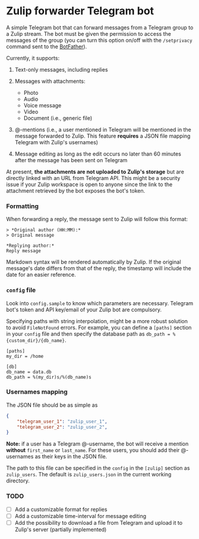 # Zulip forwarder Telegram bot

A simple Telegram bot that can forward messages from a Telegram group to a Zulip stream. The bot must be given the permission to access the messages of the group (you can turn this option on/off with the `/setprivacy` command sent to the [BotFather](https://t.me/BotFather)).

Currently, it supports:

1. Text-only messages, including replies

2. Messages with attachments:
    - Photo
    - Audio
    - Voice message
    - Video
    - Document (i.e., generic file)

3. @-mentions (i.e., a user mentioned in Telegram will be mentioned in the message forwarded to Zulip. This feature **requires** a JSON file mapping Telegram with Zulip's usernames)

4. Message editing as long as the edit occurs no later than 60 minutes after the message has been sent on Telegram

At present, **the attachments are not uploaded to Zulip's storage** but are directly linked with an URL from Telegram API. This might be a security issue if your Zulip workspace is open to anyone since the link to the attachment retrieved by the bot exposes the bot's token.

### Formatting

When forwarding a reply, the message sent to Zulip will follow this format:

```
> *Original author (HH:MM):*
> Original message

*Replying author:*
Reply message
```

Markdown syntax will be rendered automatically by Zulip. If the original message's date differs from that of the reply, the timestamp will include the date for an easier reference.

### `config` file

Look into `config.sample` to know which parameters are necessary. Telegram bot's token and API key/email of your Zulip bot are compulsory.

Specifying paths with string interpolation, might be a more robust solution to avoid `FileNotFound` errors. For example, you can define a `[paths]` section in your `config` file and then specify the database path as `db_path = %{custom_dir}/{db_name}`.

```
[paths]
my_dir = /home

[db]
db_name = data.db
db_path = %(my_dir)s/%(db_name)s
```

### Usernames mapping

The JSON file should be as simple as

```json
{ 
    "telegram_user_1": "zulip_user_1",
    "telegram_user_2": "zulip_user_2",
}
```

**Note:** if a user has a Telegram @-username, the bot will receive a mention **without** `first_name` or `last_name`. For these users, you should add their @-usernames as their keys in the JSON file.

The path to this file can be specified in the `config` in the `[zulip]` section as `zulip_users`. The default is `zulip_users.json` in the current working directory.

### TODO

- [ ] Add a customizable format for replies
- [ ] Add a customizable time-interval for message editing
- [ ] Add the possibility to download a file from Telegram and upload it to Zulip's server (partially implemented)
